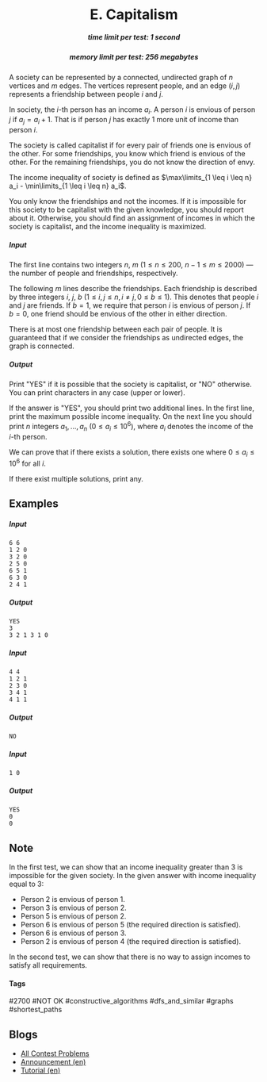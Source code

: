 <h1 style='text-align: center;'> E. Capitalism</h1>

<h5 style='text-align: center;'>time limit per test: 1 second</h5>
<h5 style='text-align: center;'>memory limit per test: 256 megabytes</h5>

A society can be represented by a connected, undirected graph of $n$ vertices and $m$ edges. The vertices represent people, and an edge $(i,j)$ represents a friendship between people $i$ and $j$.

In society, the $i$-th person has an income $a_i$. A person $i$ is envious of person $j$ if $a_j=a_i+1$. That is if person $j$ has exactly $1$ more unit of income than person $i$.

The society is called capitalist if for every pair of friends one is envious of the other. For some friendships, you know which friend is envious of the other. For the remaining friendships, you do not know the direction of envy.

The income inequality of society is defined as $\max\limits_{1 \leq i \leq n} a_i - \min\limits_{1 \leq i \leq n} a_i$.

You only know the friendships and not the incomes. If it is impossible for this society to be capitalist with the given knowledge, you should report about it. Otherwise, you should find an assignment of incomes in which the society is capitalist, and the income inequality is maximized.

##### Input

The first line contains two integers $n$, $m$ ($1\le n\le 200$, $n-1\le m\le 2000$) — the number of people and friendships, respectively.

The following $m$ lines describe the friendships. Each friendship is described by three integers $i$, $j$, $b$ ($1\le i, j\le n, i\ne j, 0\le b\le 1$). This denotes that people $i$ and $j$ are friends. If $b=1$, we require that person $i$ is envious of person $j$. If $b=0$, one friend should be envious of the other in either direction.

There is at most one friendship between each pair of people. It is guaranteed that if we consider the friendships as undirected edges, the graph is connected.

##### Output

Print "YES" if it is possible that the society is capitalist, or "NO" otherwise. You can print characters in any case (upper or lower).

If the answer is "YES", you should print two additional lines. In the first line, print the maximum possible income inequality. On the next line you should print $n$ integers $a_1,\ldots, a_n$ ($0\le a_i\le 10^6$), where $a_i$ denotes the income of the $i$-th person.

We can prove that if there exists a solution, there exists one where $0\le a_i\le 10^6$ for all $i$.

If there exist multiple solutions, print any.

## Examples

##### Input


```text
6 6
1 2 0
3 2 0
2 5 0
6 5 1
6 3 0
2 4 1
```
##### Output


```text
YES
3
3 2 1 3 1 0 
```
##### Input


```text
4 4
1 2 1
2 3 0
3 4 1
4 1 1
```
##### Output


```text
NO
```
##### Input


```text
1 0
```
##### Output


```text
YES
0
0 
```
## Note

In the first test, we can show that an income inequality greater than $3$ is impossible for the given society. In the given answer with income inequality equal to $3$:

* Person $2$ is envious of person $1$.
* Person $3$ is envious of person $2$.
* Person $5$ is envious of person $2$.
* Person $6$ is envious of person $5$ (the required direction is satisfied).
* Person $6$ is envious of person $3$.
* Person $2$ is envious of person $4$ (the required direction is satisfied).

In the second test, we can show that there is no way to assign incomes to satisfy all requirements.



#### Tags 

#2700 #NOT OK #constructive_algorithms #dfs_and_similar #graphs #shortest_paths 

## Blogs
- [All Contest Problems](../Codeforces_Global_Round_12.md)
- [Announcement (en)](../blogs/Announcement_(en).md)
- [Tutorial (en)](../blogs/Tutorial_(en).md)
